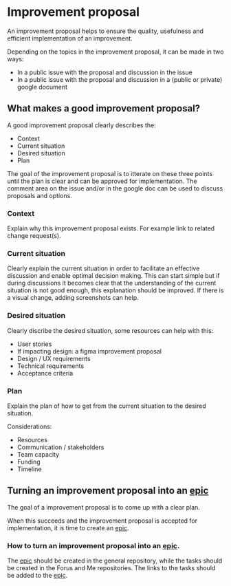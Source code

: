 # Improvement proposal

An improvement proposal helps to ensure the quality, usefulness and efficient implementation of an improvement. 

Depending on the topics in the improvement proposal, it can be made in two ways: 
* In a public issue with the proposal and discussion in the issue
* In a public issue with the proposal and discussion in a (public or private) google document

##  What makes a good improvement proposal?
A good improvement proposal clearly describes the:

* Context
* Current situation
* Desired situation
* Plan

The goal of the improvement proposal is to itterate on these three points until the plan is clear and can be approved for implementation. The comment area on the issue and/or in the google doc can be used to discuss proposals and options.

### Context
Explain why this improvement proposal exists. For example link to related change request(s).

### Current situation
Clearly explain the current situation in order to facilitate an effective discussion and enable optimal decision making. This can start simple but if during discussions it becomes clear that the understanding of the current situation is not good enough, this explanation should be improved. If there is a visual change, adding screenshots can help.

### Desired situation
Clearly discribe the desired situation, some resources can help with this:

* User stories
* If impacting design: a figma improvement proposal
* Design / UX requirements
* Technical requirements
* Acceptance criteria

### Plan
Explain the plan of how to get from the current situation to the desired situation.

Considerations:

* Resources
* Communication / stakeholders
* Team capacity
* Funding
* Timeline

## Turning an improvement proposal into an [epic](https://github.com/teamforus/general/blob/develop/manuals/development/issue-epic.md)

The goal of a improvement proposal is to come up with a clear plan. 

When this succeeds and the improvement proposal is accepted for implementation, it is time to create an [epic](https://github.com/teamforus/general/blob/develop/manuals/development/issue-epic.md). 

### How to turn an improvement proposal into an [epic](https://github.com/teamforus/general/blob/develop/manuals/development/issue-epic.md).
The [epic](https://github.com/teamforus/general/blob/develop/manuals/development/issue-epic.md) should be created in the general repository, while the tasks should be created in the Forus and Me repositories. The links to the tasks should be added to the [epic](https://github.com/teamforus/general/blob/develop/manuals/development/issue-epic.md).
